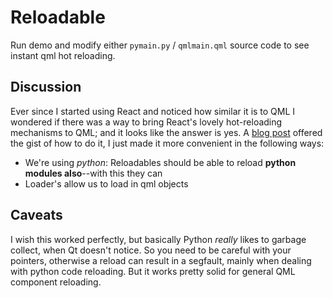 # Reloadable

Run demo and modify either `pymain.py` / `qmlmain.qml` source code to see instant qml hot reloading.

## Discussion

Ever since I started using React and noticed how similar it is to QML I wondered if there was a way to bring React's lovely hot-reloading mechanisms to QML; and it looks like the answer is yes. A [blog post](https://qml.guide/live-reloading-hot-reloading-qml/) offered the gist of how to do it, I just made it more convenient in the following ways:

- We're using *python*: Reloadables should be able to reload **python modules also**--with this they can
- Loader's allow us to load in qml objects

## Caveats

I wish this worked perfectly, but basically Python *really* likes to garbage collect, when Qt doesn't notice. So you need to be careful with your pointers, otherwise a reload can result in a segfault, mainly when dealing with python code reloading. But it works pretty solid for general QML component reloading.
